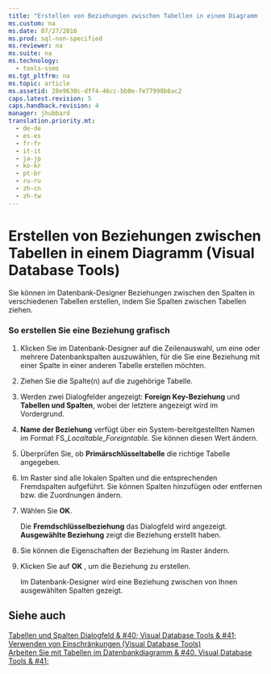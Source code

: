 ```yaml
---
title: "Erstellen von Beziehungen zwischen Tabellen in einem Diagramm (Visual Database Tools)"
ms.custom: na
ms.date: 07/27/2016
ms.prod: sql-non-specified
ms.reviewer: na
ms.suite: na
ms.technology: 
  - tools-ssms
ms.tgt_pltfrm: na
ms.topic: article
ms.assetid: 28e9630c-dff4-46cc-bb0e-fe77998b6ac2
caps.latest.revision: 5
caps.handback.revision: 4
manager: jhubbard
translation.priority.mt: 
  - de-de
  - es-es
  - fr-fr
  - it-it
  - ja-jp
  - ko-kr
  - pt-br
  - ru-ru
  - zh-cn
  - zh-tw
---
```

# Erstellen von Beziehungen zwischen Tabellen in einem Diagramm (Visual Database Tools)
Sie können im Datenbank-Designer Beziehungen zwischen den Spalten in verschiedenen Tabellen erstellen, indem Sie Spalten zwischen Tabellen ziehen.  
  
### So erstellen Sie eine Beziehung grafisch  
  
1.  Klicken Sie im Datenbank-Designer auf die Zeilenauswahl, um eine oder mehrere Datenbankspalten auszuwählen, für die Sie eine Beziehung mit einer Spalte in einer anderen Tabelle erstellen möchten.  
  
2.  Ziehen Sie die Spalte(n) auf die zugehörige Tabelle.  
  
3.  Werden zwei Dialogfelder angezeigt: **Foreign Key-Beziehung** und **Tabellen und Spalten**, wobei der letztere angezeigt wird im Vordergrund.  
  
4.  **Name der Beziehung** verfügt über ein System\-bereitgestellten Namen im Format FS\_*Localtable*\_*Foreigntable*. Sie können diesen Wert ändern.  
  
5.  Überprüfen Sie, ob **Primärschlüsseltabelle** die richtige Tabelle angegeben.  
  
6.  Im Raster sind alle lokalen Spalten und die entsprechenden Fremdspalten aufgeführt. Sie können Spalten hinzufügen oder entfernen bzw. die Zuordnungen ändern.  
  
7.  Wählen Sie **OK**.  
  
    Die **Fremdschlüsselbeziehung** das Dialogfeld wird angezeigt. **Ausgewählte Beziehung** zeigt die Beziehung erstellt haben.  
  
8.  Sie können die Eigenschaften der Beziehung im Raster ändern.  
  
9. Klicken Sie auf **OK** , um die Beziehung zu erstellen.  
  
    Im Datenbank-Designer wird eine Beziehung zwischen von Ihnen ausgewählten Spalten gezeigt.  
  
## Siehe auch  
[Tabellen und Spalten Dialogfeld & #40; Visual Database Tools & #41;](../content/Tables-and-Columns-Dialog-Box--Visual-Database-Tools-.md)  
[Verwenden von Einschränkungen (Visual Database Tools)](assetId:///637098af-2567-48f8-90f4-b41df059833e)  
[Arbeiten Sie mit Tabellen im Datenbankdiagramm & #40. Visual Database Tools & #41;](../content/Work-with-Tables-in-Database-Diagram--Visual-Database-Tools-.md)  
  
